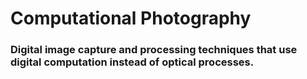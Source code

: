 # Computational Photography

### Digital image capture and processing techniques that use digital computation instead of optical processes.
